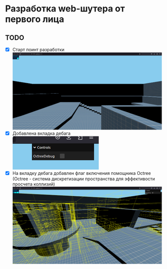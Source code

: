 # Разработка web-шутера от первого лица

## TODO
- [x] Старт поинт разработки <br> ![Sample Screenshot](docs/img/screenshot_1.png)
- [x] Добавлена вкладка дебага <br> ![Sample Screenshot](docs/img/screenshot_2.png)
- [x] На вкладку дебага добавлен флаг включения помощника Octree (Octree - система дискретизации пространства для эффективости просчета коллизий) <br> ![Sample Screenshot](docs/img/screenshot_3.png)

